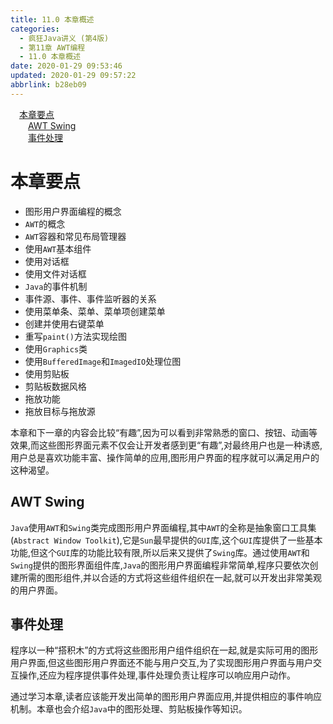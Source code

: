 ```yaml
---
title: 11.0 本章概述
categories: 
  - 疯狂Java讲义 (第4版)
  - 第11章 AWT编程
  - 11.0 本章概述
date: 2020-01-29 09:53:46
updated: 2020-01-29 09:57:22
abbrlink: b28eb09
---
```

<div id='my_toc'><a href="/JavaReadingNotes/b28eb09/#本章要点" class="header_1">本章要点</a>&nbsp;<br><a href="/JavaReadingNotes/b28eb09/#AWT-Swing" class="header_2">AWT Swing</a>&nbsp;<br><a href="/JavaReadingNotes/b28eb09/#事件处理" class="header_2">事件处理</a>&nbsp;<br></div>
<style>.header_1{margin-left: 1em;}.header_2{margin-left: 2em;}.header_3{margin-left: 3em;}.header_4{margin-left: 4em;}.header_5{margin-left: 5em;}.header_6{margin-left: 6em;}</style>
<!--more-->
<script>if (navigator.platform.search('arm')==-1){document.getElementById('my_toc').style.display = 'none';}var e,p = document.getElementsByTagName('p');while (p.length>0) {e = p[0];e.parentElement.removeChild(e);}</script>

<!--end-->
# 本章要点
- 图形用户界面编程的概念
- `AWT`的概念
- `AWT`容器和常见布局管理器
- 使用`AWT`基本组件
- 使用对话框
- 使用文件对话框
- `Java`的事件机制
- 事件源、事件、事件监听器的关系
- 使用菜单条、菜单、菜单项创建菜单
- 创建并使用右键菜单
- 重写`paint()`方法实现绘图
- 使用`Graphics`类
- 使用`BufferedImage`和`ImagedIO`处理位图
- 使用剪贴板
- 剪贴板数据风格
- 拖放功能
- 拖放目标与拖放源

本章和下一章的内容会比较“有趣”,因为可以看到非常熟悉的窗口、按钮、动画等效果,而这些图形界面元素不仅会让开发者感到更“有趣”,对最终用户也是一种诱惑,用户总是喜欢功能丰富、操作简单的应用,图形用户界面的程序就可以满足用户的这种渴望。
## AWT Swing
`Java`使用`AWT`和`Swing`类完成图形用户界面编程,其中`AWT`的全称是抽象窗口工具集(`Abstract Window Toolkit`),它是`Sun`最早提供的`GUI`库,这个`GUI`库提供了一些基本功能,但这个`GUI`库的功能比较有限,所以后来又提供了`Swing`库。通过使用`AWT`和`Swing`提供的图形界面组件库,`Java`的图形用户界面编程非常简单,程序只要依次创建所需的图形组件,并以合适的方式将这些组件组织在一起,就可以开发出非常美观的用户界面。
## 事件处理
程序以一种“搭积木”的方式将这些图形用户组件组织在一起,就是实际可用的图形用户界面,但这些图形用户界面还不能与用户交互,为了实现图形用户界面与用户交互操作,还应为程序提供事件处理,事件处理负责让程序可以响应用户动作。

通过学习本章,读者应该能开发出简单的图形用户界面应用,并提供相应的事件响应机制。本章也会介绍`Java`中的图形处理、剪贴板操作等知识。
